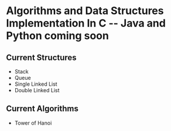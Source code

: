 # Algorithms and Data Structures Implementation In C -- Java and Python coming soon

## Current Structures 
  * Stack
  * Queue
  * Single Linked List
  * Double Linked List
  
## Current Algorithms
  * Tower of Hanoi
